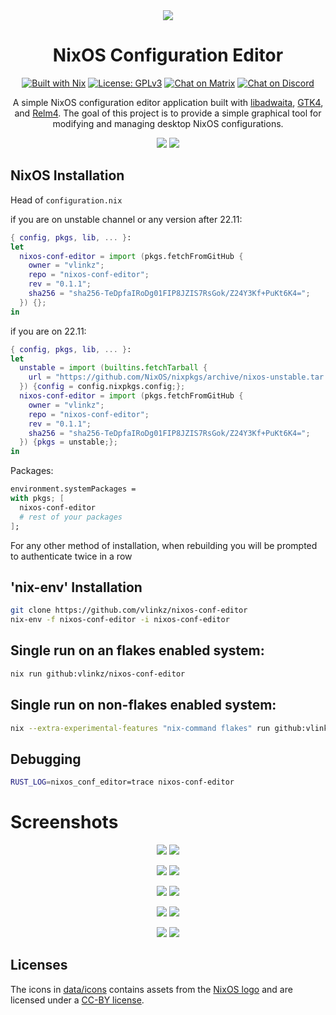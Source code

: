 <div align="center">

<img src="data/icons/dev.vlinkz.NixosConfEditor.svg"/>

NixOS Configuration Editor
===

[![Built with Nix][builtwithnix badge]][builtwithnix]
[![License: GPLv3][GPLv3 badge]][GPLv3]
[![Chat on Matrix][matrix badge]][matrix]
[![Chat on Discord][discord badge]][discord]

A simple NixOS configuration editor application built with [libadwaita](https://gitlab.gnome.org/GNOME/libadwaita), [GTK4](https://www.gtk.org/), and [Relm4](https://relm4.org/). The goal of this project is to provide a simple graphical tool for modifying and managing desktop NixOS configurations.

<img src="data/screenshots/multiwindowlight.png#gh-light-mode-only"/>
<img src="data/screenshots/multiwindowdark.png#gh-dark-mode-only"/> 

</div>

## NixOS Installation

Head of `configuration.nix`

if you are on unstable channel or any version after 22.11:
```nix
{ config, pkgs, lib, ... }:
let
  nixos-conf-editor = import (pkgs.fetchFromGitHub {
    owner = "vlinkz";
    repo = "nixos-conf-editor";
    rev = "0.1.1";
    sha256 = "sha256-TeDpfaIRoDg01FIP8JZIS7RsGok/Z24Y3Kf+PuKt6K4=";
  }) {};
in
```
if you are on 22.11:
```nix
{ config, pkgs, lib, ... }:
let
  unstable = import (builtins.fetchTarball {
    url = "https://github.com/NixOS/nixpkgs/archive/nixos-unstable.tar.gz";
  }) {config = config.nixpkgs.config;};
  nixos-conf-editor = import (pkgs.fetchFromGitHub {
    owner = "vlinkz";
    repo = "nixos-conf-editor";
    rev = "0.1.1";
    sha256 = "sha256-TeDpfaIRoDg01FIP8JZIS7RsGok/Z24Y3Kf+PuKt6K4=";
  }) {pkgs = unstable;};
in
```
Packages:

```nix
environment.systemPackages =
with pkgs; [
  nixos-conf-editor
  # rest of your packages
];
```
For any other method of installation, when rebuilding you will be prompted to authenticate twice in a row

## 'nix-env' Installation

```bash
git clone https://github.com/vlinkz/nixos-conf-editor
nix-env -f nixos-conf-editor -i nixos-conf-editor 
```

## Single run on an flakes enabled system:
```bash
nix run github:vlinkz/nixos-conf-editor
```

## Single run on non-flakes enabled system:
```bash
nix --extra-experimental-features "nix-command flakes" run github:vlinkz/nixos-conf-editor
```

## Debugging

```bash
RUST_LOG=nixos_conf_editor=trace nixos-conf-editor
```

# Screenshots

<p align="middle">
  <img src="data/screenshots/listviewlight.png#gh-light-mode-only"/>
  <img src="data/screenshots/listviewdark.png#gh-dark-mode-only"/> 
</p>

<p align="middle">
  <img src="data/screenshots/optionlight.png#gh-light-mode-only"/>
  <img src="data/screenshots/optiondark.png#gh-dark-mode-only"/> 
</p>

<p align="middle">
  <img src="data/screenshots/searchlight.png#gh-light-mode-only"/>
  <img src="data/screenshots/searchdark.png#gh-dark-mode-only"/> 
</p>

<p align="middle">
  <img src="data/screenshots/rebuildlight.png#gh-light-mode-only"/>
  <img src="data/screenshots/rebuilddark.png#gh-dark-mode-only"/> 
</p>

<p align="middle">
  <img src="data/screenshots/invalidlight.png#gh-light-mode-only"/>
  <img src="data/screenshots/invaliddark.png#gh-dark-mode-only"/> 
</p>

## Licenses

The icons in [data/icons](data/icons/) contains assets from the [NixOS logo](https://github.com/NixOS/nixos-artwork/tree/master/logo) and are licensed under a [CC-BY license](https://creativecommons.org/licenses/by/4.0/).

[builtwithnix badge]: https://img.shields.io/badge/Built%20With-Nix-41439A?style=for-the-badge&logo=nixos&logoColor=white
[builtwithnix]: https://builtwithnix.org/
[GPLv3 badge]: https://img.shields.io/badge/License-GPLv3-blue.svg?style=for-the-badge
[GPLv3]: https://opensource.org/licenses/GPL-3.0
[matrix badge]: https://img.shields.io/badge/matrix-join%20chat-0cbc8c?style=for-the-badge&logo=matrix&logoColor=white
[matrix]: https://matrix.to/#/#snowflakeos:matrix.org
[discord badge]: https://img.shields.io/discord/1021080090676842506?color=7289da&label=Discord&logo=discord&logoColor=ffffff&style=for-the-badge
[discord]: https://discord.gg/6rWNMmdkgT
